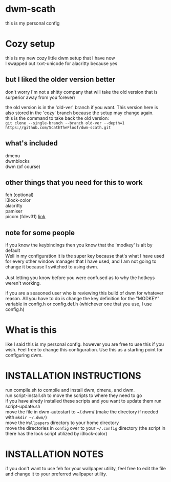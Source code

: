 # dwm-scath
this is my personal config

# Cozy setup
this is my new cozy little dwm setup that I have now\
I swapped out rxvt-unicode for alacritty because yes

## but I liked the older version better
don\'t worry I\'m not a shitty company that will take the old version that is surperior away from you forever\

the old version is in the 'old-ver' branch if you want. This version here is also stored in the 'cozy' branch because the setup may change again.\
this is the command to take back the old version:\
```git clone --single-branch --branch old-ver --depth=1 https://github.com/ScathTheFloof/dwm-scath.git```

## what's included
dmenu \
dwmblocks \
dwm (of course) 

## other things that you need for this to work
feh (optional)\
i3lock-color\
alacritty\
pamixer\
picom (fdev31) [link](https://github.com/fdev31/picom)


## note for some people
if you know the keybindings then you know that the 'modkey' is alt by default \
Well in my configuration it is the super key because that's what I have used for every other window manager that I have used, and I am not going to change it because I switched to using dwm. \
\
Just letting you know before you were confused as to why the hotkeys weren't working.


if you are a seasoned user who is reviewing this build of dwm for whatever reason. All you have to do is change the key definition for the "MODKEY" variable in config.h or config.def.h (whichever one that you use, I use config.h)


# What is this
like I said this is my personal config.
however you are free to use this if you wish. Feel free to change this configuration. Use this as a starting point for configuring dwm.

# INSTALLATION INSTRUCTIONS
run compile.sh to compile and install dwm, dmenu, and dwm.\
run script-install.sh to move the scripts to where they need to go\
if you have alredy installed these scripts and you want to update them run script-update.sh\
move the file in dwm-autostart to ~/.dwm/ (make the directory if needed with `mkdir ~/.dwm/`)\
move the `Wallpapers` directory to your home directory\
move the directories in `config` over to your `~/.config` directory (the script in there has the lock script utilized by i3lock-color)

# INSTALLATION NOTES
if you don't want to use feh for your wallpaper utility, feel free to edit the file and change it to your preferred wallpaper utility.
